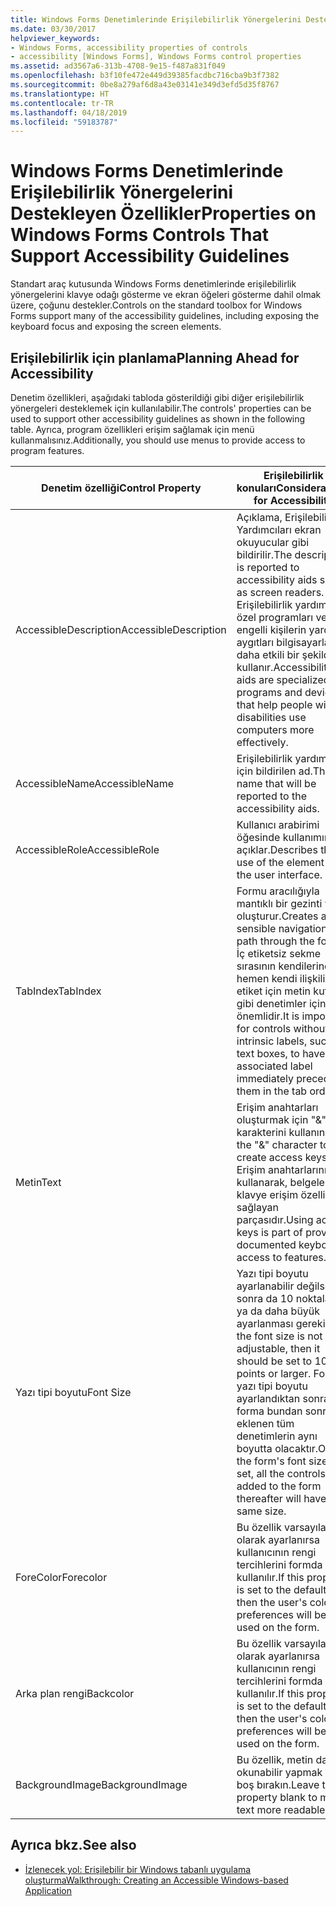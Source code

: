 ```yaml
---
title: Windows Forms Denetimlerinde Erişilebilirlik Yönergelerini Destekleyen Özellikler
ms.date: 03/30/2017
helpviewer_keywords:
- Windows Forms, accessibility properties of controls
- accessibility [Windows Forms], Windows Forms control properties
ms.assetid: ad3567a6-313b-4708-9e15-f487a831f049
ms.openlocfilehash: b3f10fe472e449d39385facdbc716cba9b3f7382
ms.sourcegitcommit: 0be8a279af6d8a43e03141e349d3efd5d35f8767
ms.translationtype: HT
ms.contentlocale: tr-TR
ms.lasthandoff: 04/18/2019
ms.locfileid: "59183787"
---
```

# <a name="properties-on-windows-forms-controls-that-support-accessibility-guidelines"></a><span data-ttu-id="c6feb-102">Windows Forms Denetimlerinde Erişilebilirlik Yönergelerini Destekleyen Özellikler</span><span class="sxs-lookup"><span data-stu-id="c6feb-102">Properties on Windows Forms Controls That Support Accessibility Guidelines</span></span>
<span data-ttu-id="c6feb-103">Standart araç kutusunda Windows Forms denetimlerinde erişilebilirlik yönergelerini klavye odağı gösterme ve ekran öğeleri gösterme dahil olmak üzere, çoğunu destekler.</span><span class="sxs-lookup"><span data-stu-id="c6feb-103">Controls on the standard toolbox for Windows Forms support many of the accessibility guidelines, including exposing the keyboard focus and exposing the screen elements.</span></span>  
  
## <a name="planning-ahead-for-accessibility"></a><span data-ttu-id="c6feb-104">Erişilebilirlik için planlama</span><span class="sxs-lookup"><span data-stu-id="c6feb-104">Planning Ahead for Accessibility</span></span>  
 <span data-ttu-id="c6feb-105">Denetim özellikleri, aşağıdaki tabloda gösterildiği gibi diğer erişilebilirlik yönergeleri desteklemek için kullanılabilir.</span><span class="sxs-lookup"><span data-stu-id="c6feb-105">The controls' properties can be used to support other accessibility guidelines as shown in the following table.</span></span> <span data-ttu-id="c6feb-106">Ayrıca, program özellikleri erişim sağlamak için menü kullanmalısınız.</span><span class="sxs-lookup"><span data-stu-id="c6feb-106">Additionally, you should use menus to provide access to program features.</span></span>  
  
|<span data-ttu-id="c6feb-107">Denetim özelliği</span><span class="sxs-lookup"><span data-stu-id="c6feb-107">Control Property</span></span>|<span data-ttu-id="c6feb-108">Erişilebilirlik konuları</span><span class="sxs-lookup"><span data-stu-id="c6feb-108">Considerations for Accessibility</span></span>|  
|----------------------|--------------------------------------|  
|<span data-ttu-id="c6feb-109">AccessibleDescription</span><span class="sxs-lookup"><span data-stu-id="c6feb-109">AccessibleDescription</span></span>|<span data-ttu-id="c6feb-110">Açıklama, Erişilebilirlik Yardımcıları ekran okuyucular gibi bildirilir.</span><span class="sxs-lookup"><span data-stu-id="c6feb-110">The description is reported to accessibility aids such as screen readers.</span></span> <span data-ttu-id="c6feb-111">Erişilebilirlik yardımları özel programları ve engelli kişilerin yardımcı aygıtları bilgisayarlar daha etkili bir şekilde kullanır.</span><span class="sxs-lookup"><span data-stu-id="c6feb-111">Accessibility aids are specialized programs and devices that help people with disabilities use computers more effectively.</span></span>|  
|<span data-ttu-id="c6feb-112">AccessibleName</span><span class="sxs-lookup"><span data-stu-id="c6feb-112">AccessibleName</span></span>|<span data-ttu-id="c6feb-113">Erişilebilirlik yardımları için bildirilen ad.</span><span class="sxs-lookup"><span data-stu-id="c6feb-113">The name that will be reported to the accessibility aids.</span></span>|  
|<span data-ttu-id="c6feb-114">AccessibleRole</span><span class="sxs-lookup"><span data-stu-id="c6feb-114">AccessibleRole</span></span>|<span data-ttu-id="c6feb-115">Kullanıcı arabirimi öğesinde kullanımını açıklar.</span><span class="sxs-lookup"><span data-stu-id="c6feb-115">Describes the use of the element in the user interface.</span></span>|  
|<span data-ttu-id="c6feb-116">TabIndex</span><span class="sxs-lookup"><span data-stu-id="c6feb-116">TabIndex</span></span>|<span data-ttu-id="c6feb-117">Formu aracılığıyla mantıklı bir gezinti yolu oluşturur.</span><span class="sxs-lookup"><span data-stu-id="c6feb-117">Creates a sensible navigational path through the form.</span></span> <span data-ttu-id="c6feb-118">İç etiketsiz sekme sırasının kendilerinden hemen kendi ilişkili etiket için metin kutuları gibi denetimler için önemlidir.</span><span class="sxs-lookup"><span data-stu-id="c6feb-118">It is important for controls without intrinsic labels, such as text boxes, to have their associated label immediately precede them in the tab order.</span></span>|  
|<span data-ttu-id="c6feb-119">Metin</span><span class="sxs-lookup"><span data-stu-id="c6feb-119">Text</span></span>|<span data-ttu-id="c6feb-120">Erişim anahtarları oluşturmak için "&" karakterini kullanın.</span><span class="sxs-lookup"><span data-stu-id="c6feb-120">Use the "&" character to create access keys.</span></span> <span data-ttu-id="c6feb-121">Erişim anahtarlarını kullanarak, belgelenmiş klavye erişim özellikleri sağlayan parçasıdır.</span><span class="sxs-lookup"><span data-stu-id="c6feb-121">Using access keys is part of providing documented keyboard access to features.</span></span>|  
|<span data-ttu-id="c6feb-122">Yazı tipi boyutu</span><span class="sxs-lookup"><span data-stu-id="c6feb-122">Font Size</span></span>|<span data-ttu-id="c6feb-123">Yazı tipi boyutu ayarlanabilir değilse, sonra da 10 noktalarına ya da daha büyük ayarlanması gerekir.</span><span class="sxs-lookup"><span data-stu-id="c6feb-123">If the font size is not adjustable, then it should be set to 10 points or larger.</span></span> <span data-ttu-id="c6feb-124">Formun yazı tipi boyutu ayarlandıktan sonra forma bundan sonra eklenen tüm denetimlerin aynı boyutta olacaktır.</span><span class="sxs-lookup"><span data-stu-id="c6feb-124">Once the form's font size is set, all the controls added to the form thereafter will have the same size.</span></span>|  
|<span data-ttu-id="c6feb-125">ForeColor</span><span class="sxs-lookup"><span data-stu-id="c6feb-125">Forecolor</span></span>|<span data-ttu-id="c6feb-126">Bu özellik varsayılan olarak ayarlanırsa kullanıcının rengi tercihlerini formda kullanılır.</span><span class="sxs-lookup"><span data-stu-id="c6feb-126">If this property is set to the default, then the user's color preferences will be used on the form.</span></span>|  
|<span data-ttu-id="c6feb-127">Arka plan rengi</span><span class="sxs-lookup"><span data-stu-id="c6feb-127">Backcolor</span></span>|<span data-ttu-id="c6feb-128">Bu özellik varsayılan olarak ayarlanırsa kullanıcının rengi tercihlerini formda kullanılır.</span><span class="sxs-lookup"><span data-stu-id="c6feb-128">If this property is set to the default, then the user's color preferences will be used on the form.</span></span>|  
|<span data-ttu-id="c6feb-129">BackgroundImage</span><span class="sxs-lookup"><span data-stu-id="c6feb-129">BackgroundImage</span></span>|<span data-ttu-id="c6feb-130">Bu özellik, metin daha okunabilir yapmak için boş bırakın.</span><span class="sxs-lookup"><span data-stu-id="c6feb-130">Leave this property blank to make text more readable.</span></span>|  
  
## <a name="see-also"></a><span data-ttu-id="c6feb-131">Ayrıca bkz.</span><span class="sxs-lookup"><span data-stu-id="c6feb-131">See also</span></span>

- [<span data-ttu-id="c6feb-132">İzlenecek yol: Erişilebilir bir Windows tabanlı uygulama oluşturma</span><span class="sxs-lookup"><span data-stu-id="c6feb-132">Walkthrough: Creating an Accessible Windows-based Application</span></span>](walkthrough-creating-an-accessible-windows-based-application.md)
